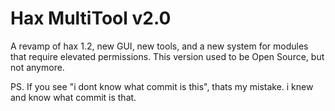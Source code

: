 # Hax MultiTool v2.0 
A revamp of hax 1.2, new GUI, new tools, and a new system for modules that require elevated permissions. This version used to be Open Source, but not anymore.

PS. If you see "i dont know what commit is this", thats my mistake. i knew and know what commit is that.
